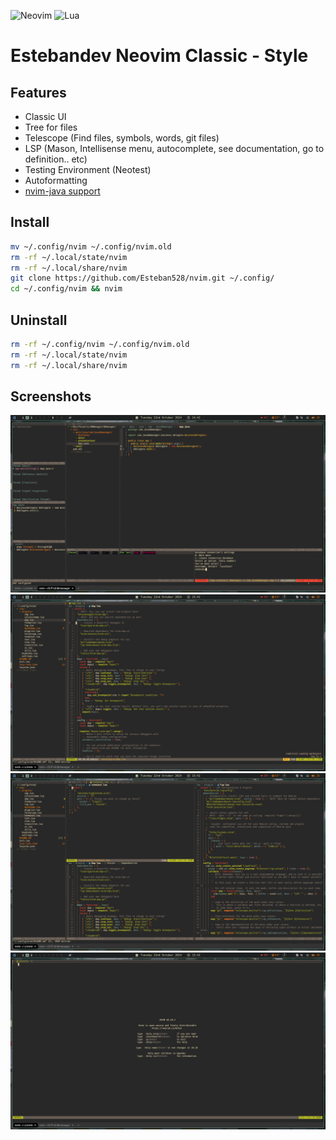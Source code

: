 ![Neovim](https://img.shields.io/badge/NeoVim-%2357A143.svg?&style=for-the-badge&logo=neovim&logoColor=white)
![Lua](https://img.shields.io/badge/lua-%232C2D72.svg?style=for-the-badge&logo=lua&logoColor=white)

# Estebandev Neovim Classic - Style

## Features

- Classic UI
- Tree for files
- Telescope (Find files, symbols, words, git files)
- LSP (Mason, Intellisense menu, autocomplete, see documentation, go to definition.. etc)
- Testing Environment (Neotest)
- Autoformatting
- [nvim-java support](https://github.com/nvim-java/nvim-java)

## Install

```bash
mv ~/.config/nvim ~/.config/nvim.old
rm -rf ~/.local/state/nvim
rm -rf ~/.local/share/nvim
git clone https://github.com/Esteban528/nvim.git ~/.config/
cd ~/.config/nvim && nvim
```

## Uninstall

```bash
rm -rf ~/.config/nvim ~/.config/nvim.old
rm -rf ~/.local/state/nvim
rm -rf ~/.local/share/nvim
```

## Screenshots

![ss1](./assets/20241022_144258_grim.png)
![ss2](./assets/20241022_154151_grim.png)
![ss3](./assets/20241022_154210_grim.png)
![ss4](./assets/20241022_154215_grim.png)
